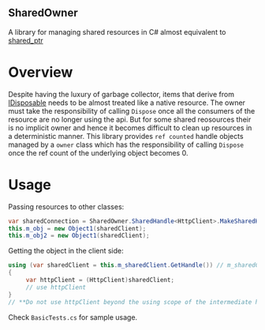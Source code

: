## SharedOwner
A library for managing shared resources in C# almost equivalent to [shared_ptr](http://en.cppreference.com/w/cpp/memory/shared_ptr) 
# Overview
Despite having the luxury of garbage collector, items that derive from [IDisposable](https://msdn.microsoft.com/en-us/library/system.idisposable(v=vs.110).aspx) needs to be almost treated like a native resource. The owner must take the responsibility of calling `Dispose` once all the consumers of the resource are no longer using the api. But for some shared reosources their is no implicit owner and hence it becomes difficult to clean up resources in a deterministic manner. This library provides  `ref counted`  handle objects managed by a `owner`  class which has the responsibility of calling `Dispose` once the ref count of the underlying object becomes 0.

# Usage

Passing resources to other classes:
```cs
var sharedConnection = SharedOwner.SharedHandle<HttpClient>.MakeSharedHandle(() => new HttpClient());
this.m_obj = new Object1(sharedClient);
this.m_obj2 = new Object1(sharedClient);
```
Getting the object in the client side:

```cs
using (var sharedClient = this.m_sharedClient.GetHandle()) // m_sharedClient is the SharedHandle passed
{
     var httpClient = (HttpClient)sharedClient;
     // use httpClient
}
// **Do not use httpClient beyond the using scope of the intermediate handle from GetHandle**
```
Check `BasicTests.cs` for sample usage. 